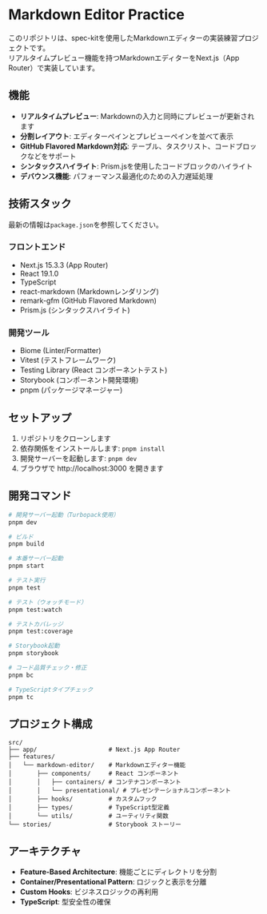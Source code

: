 # Markdown Editor Practice

このリポジトリは、spec-kitを使用したMarkdownエディターの実装練習プロジェクトです。  
リアルタイムプレビュー機能を持つMarkdownエディターをNext.js（App Router）で実装しています。

## 機能

- **リアルタイムプレビュー**: Markdownの入力と同時にプレビューが更新されます
- **分割レイアウト**: エディターペインとプレビューペインを並べて表示
- **GitHub Flavored Markdown対応**: テーブル、タスクリスト、コードブロックなどをサポート
- **シンタックスハイライト**: Prism.jsを使用したコードブロックのハイライト
- **デバウンス機能**: パフォーマンス最適化のための入力遅延処理

## 技術スタック

最新の情報は`package.json`を参照してください。

### フロントエンド
* Next.js 15.3.3 (App Router)
* React 19.1.0
* TypeScript
* react-markdown (Markdownレンダリング)
* remark-gfm (GitHub Flavored Markdown)
* Prism.js (シンタックスハイライト)

### 開発ツール
* Biome (Linter/Formatter)
* Vitest (テストフレームワーク)
* Testing Library (React コンポーネントテスト)
* Storybook (コンポーネント開発環境)
* pnpm (パッケージマネージャー)

## セットアップ

1. リポジトリをクローンします
2. 依存関係をインストールします: `pnpm install`
3. 開発サーバーを起動します: `pnpm dev`
4. ブラウザで http://localhost:3000 を開きます

## 開発コマンド

```bash
# 開発サーバー起動（Turbopack使用）
pnpm dev

# ビルド
pnpm build

# 本番サーバー起動
pnpm start

# テスト実行
pnpm test

# テスト（ウォッチモード）
pnpm test:watch

# テストカバレッジ
pnpm test:coverage

# Storybook起動
pnpm storybook

# コード品質チェック・修正
pnpm bc

# TypeScriptタイプチェック
pnpm tc
```

## プロジェクト構成

```
src/
├── app/                    # Next.js App Router
├── features/
│   └── markdown-editor/    # Markdownエディター機能
│       ├── components/     # React コンポーネント
│       │   ├── containers/ # コンテナコンポーネント
│       │   └── presentational/ # プレゼンテーショナルコンポーネント
│       ├── hooks/          # カスタムフック
│       ├── types/          # TypeScript型定義
│       └── utils/          # ユーティリティ関数
└── stories/                # Storybook ストーリー
```

## アーキテクチャ

- **Feature-Based Architecture**: 機能ごとにディレクトリを分割
- **Container/Presentational Pattern**: ロジックと表示を分離
- **Custom Hooks**: ビジネスロジックの再利用
- **TypeScript**: 型安全性の確保
